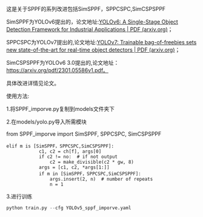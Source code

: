 这是关于SPPF的系列改进包括SimSPPF，SPPCSPC,SimCSPSPPF

SimSPPF为YOLOv6提出的，论文地址:[YOLOv6: A Single-Stage Object Detection Framework for Industrial Applications | PDF (arxiv.org)](https://arxiv.org/pdf/2209.02976v1.pdf)；

SPPCSPC为YOLOv7提出的,论文地址:[YOLOv7: Trainable bag-of-freebies sets new state-of-the-art for real-time object detectors | PDF (arxiv.org)](https://arxiv.org/pdf/2207.02696v1.pdf)；

SimCSPSPPF为YOLOv6 3.0提出的,论文地址：https://arxiv.org/pdf/2301.05586v1.pdf。

具体改进详情见论文。

使用方法:

1.将SPPF_imporve.py复制到models文件夹下

2.在models/yolo.py导入所需模块

from SPPF_imporve import SimSPPF, SPPCSPC, SimCSPSPPF

```
elif m is [SimSPPF，SPPCSPC,SimCSPSPPF]:
            c1, c2 = ch[f], args[0]
            if c2 != no:  # if not output
                c2 = make_divisible(c2 * gw, 8)
            args = [c1, c2, *args[1:]]
            if m in [SimSPPF，SPPCSPC,SimCSPSPPF]:
                args.insert(2, n)  # number of repeats
                n = 1
```

3.进行训练

```python
python train.py --cfg YOLOv5_sppf_imporve.yaml
```


